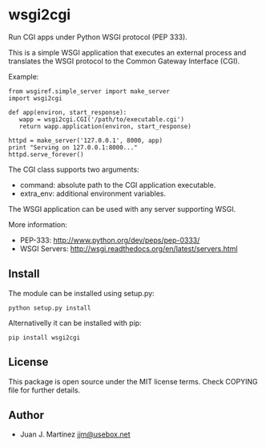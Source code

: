wsgi2cgi
========

Run CGI apps under Python WSGI protocol (PEP 333).

This is a simple WSGI application that executes an external process
and translates the WSGI protocol to the Common Gateway Interface (CGI).

Example:

    from wsgiref.simple_server import make_server
    import wsgi2cgi

    def app(environ, start_response):
       wapp = wsgi2cgi.CGI('/path/to/executable.cgi')
       return wapp.application(environ, start_response)

    httpd = make_server('127.0.0.1', 8000, app)
    print "Serving on 127.0.0.1:8000..."
    httpd.serve_forever()

The CGI class supports two arguments:

 - command: absolute path to the CGI application executable.
 - extra\_env: additional environment variables. 

The WSGI application can be used with any server supporting WSGI.

More information:

 - PEP-333: http://www.python.org/dev/peps/pep-0333/
 - WSGI Servers: http://wsgi.readthedocs.org/en/latest/servers.html


Install
-------

The module can be installed using setup.py:

    python setup.py install

Alternativelly it can be installed with pip:

    pip install wsgi2cgi


License
-------

This package is open source under the MIT license terms. Check COPYING
file for further details.


Author
------

 - Juan J. Martinez <jjm@usebox.net>

